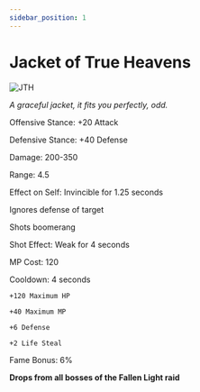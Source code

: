 ```yaml
---
sidebar_position: 1
---
```


# Jacket of True Heavens

![JTH](https://vwiki.valorserver.com/api/item/picture/jacket%20of%20true%20heavens)

<i>A graceful jacket, it fits you perfectly, odd.</i>

Offensive Stance: +20 Attack

Defensive Stance: +40 Defense

Damage: 200-350

Range: 4.5

Effect on Self: Invincible for 1.25 seconds

Ignores defense of target

Shots boomerang

Shot Effect: Weak for 4 seconds

MP Cost: 120

Cooldown: 4 seconds

    +120 Maximum HP
    
    +40 Maximum MP 
    
    +6 Defense
    
    +2 Life Steal
    
Fame Bonus: 6%

**Drops from all bosses of the Fallen Light raid**
